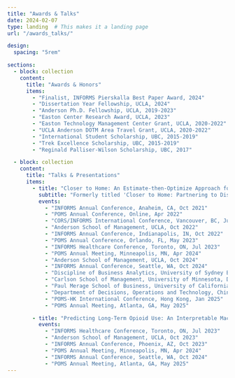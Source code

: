 ```yaml
---
title: "Awards & Talks"
date: 2024-02-07
type: landing  # This makes it a landing page
url: "/awards_talks/"

design:
  spacing: "5rem"

sections:
  - block: collection
    content:
      title: "Awards & Honors"
      items:
        - "Finalist, INFORMS Pierskalla Best Paper Award, 2024"
        - "Dissertation Year Fellowship, UCLA, 2024"
        - "Anderson Ph.D. Fellowship, UCLA, 2019-2023"
        - "Easton Center Research Award, UCLA, 2023"
        - "Easton Technology Management Center Grant, UCLA, 2020-2022"
        - "UCLA Anderson DOTM Area Travel Grant, UCLA, 2020-2022"
        - "International Student Scholarship, UBC, 2015-2019"
        - "Trek Excellence Scholarship, UBC, 2015-2019"
        - "Reginald Palliser-Wilson Scholarship, UBC, 2017"

  - block: collection
    content:
      title: "Talks & Presentations"
      items:
        - title: "Closer to Home: An Estimate-then-Optimize Approach for Improving Access to Healthcare Services"
          subtitle: "Formerly titled 'Closer to Home: Partnering to Distribute Vaccinations under Spatially Heterogeneous Demand'"
          events:
            - "INFORMS Annual Conference, Anaheim, CA, Oct 2021"
            - "POMS Annual Conference, Online, Apr 2022"
            - "CORS/INFORMS International Conference, Vancouver, BC, Jun 2022"
            - "Anderson School of Management, UCLA, Oct 2022"
            - "INFORMS Annual Conference, Indianapolis, IN, Oct 2022"
            - "POMS Annual Conference, Orlando, FL, May 2023"
            - "INFORMS Healthcare Conference, Toronto, ON, Jul 2023"
            - "POMS Annual Meeting, Minneapolis, MN, Apr 2024"
            - "Anderson School of Management, UCLA, Oct 2024"
            - "INFORMS Annual Conference, Seattle, WA, Oct 2024"
            - "Discipline of Business Analytics, University of Sydney Business School, Nov 2024"
            - "Carlson School of Management, University of Minnesota, Dec 2024"
            - "Paul Merage School of Business, University of California, Irvine, Dec 2024"
            - "Department of Decisions, Operations and Technology, Chinese University of Hong Kong, Dec 2024"
            - "POMS-HK International Conference, Hong Kong, Jan 2025"
            - "POMS Annual Meeting, Atlanta, GA, May 2025"

        - title: "Predicting Long-Term Opioid Use: An Interpretable Machine Learning Approach"
          events:
            - "INFORMS Healthcare Conference, Toronto, ON, Jul 2023"
            - "Anderson School of Management, UCLA, Oct 2023"
            - "INFORMS Annual Conference, Phoenix, AZ, Oct 2023"
            - "POMS Annual Meeting, Minneapolis, MN, Apr 2024"
            - "INFORMS Annual Conference, Seattle, WA, Oct 2024"
            - "POMS Annual Meeting, Atlanta, GA, May 2025"
---
```

